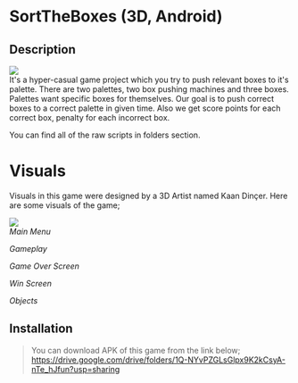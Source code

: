 # SortTheBoxes (3D, Android)
## Description
![](https://i.imgur.com/I1NAnT9.png)\
It's a hyper-casual game project which you try to push relevant boxes to it's palette. There are two palettes, two box pushing machines and three boxes. Palettes want specific boxes for themselves. Our goal is to push correct boxes to a correct palette in given time. Also we get score points for each correct box, penalty for each incorrect box.

You can find all of the raw scripts in folders section.
# Visuals
Visuals in this game were designed by a 3D Artist named Kaan Dinçer.
Here are some visuals of the game;

![](https://media.giphy.com/media/ky9uIXCsPFYIVYEtGF/giphy.gif)\
*Main Menu*

![]()\
*Gameplay*

![]()\
*Game Over Screen*

![]()\
*Win Screen*

![]()\
*Objects*

## Installation
>You can download APK of this game from the link below;\
><https://drive.google.com/drive/folders/1Q-NYvPZGLsGlpx9K2kCsyA-nTe_hJfun?usp=sharing>
